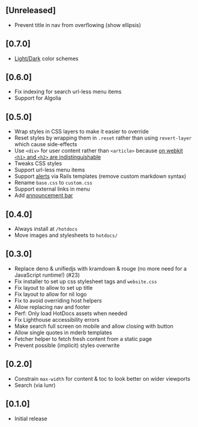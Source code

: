 ## [Unreleased]

- Prevent title in nav from overflowing (show ellipsis)

## [0.7.0]

- [Light/Dark](https://hotdocsrails.com/light-dark/) color schemes

## [0.6.0]

- Fix indexing for search url-less menu items
- Support for Algolia

## [0.5.0]

- Wrap styles in CSS layers to make it easier to override
- Reset styles by wrapping them in `.reset` rather than using `revert-layer` which cause side-effects
- Use `<div>` for user content rather than `<article>` because [on webkit `<h1>` and `<h2>` are indistinguishable](https://bugs.webkit.org/show_bug.cgi?id=57744)
- Tweaks CSS styles
- Support url-less menu items
- Support [alerts](https://hotdocsrails.com/markdown/#alerts) via Rails templates (remove custom markdown syntax)
- Rename `base.css` to `custom.css`
- Support external links in menu
- Add [announcement bar](https://hotdocsrails.com/announcement/)

## [0.4.0]

- Always install at `/hotdocs`
- Move images and stylesheets to `hotdocs/`

## [0.3.0]

- Replace deno & unifiedjs with kramdown & rouge (no more need for a JavaScript runtime!) (#23)
- Fix installer to set up css stylesheet tags and `website.css`
- Fix layout to allow to set up title
- Fix layout to allow for nil logo
- Fix to avoid overriding host helpers
- Allow replacing nav and footer
- Perf: Only load HotDocs assets when needed
- Fix Lighthouse accessibility errors
- Make search full screen on mobile and allow closing with button
- Allow single quotes in mderb templates
- Fetcher helper to fetch fresh content from a static page
- Prevent possible (implicit) styles overwrite

## [0.2.0]

- Constrain `max-width` for content & toc to look better on wider viewports
- Search (via lunr)

## [0.1.0]

- Initial release
